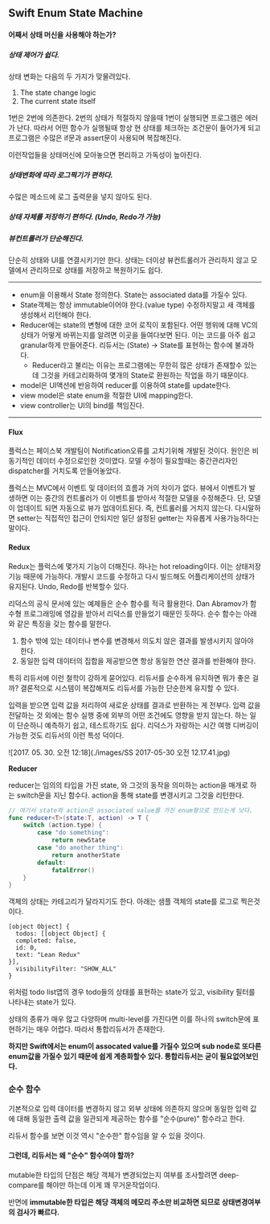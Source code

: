 ## Swift Enum State Machine



#### 어째서 상태 머신을 사용해야 하는가?

##### 상태 제어가 쉽다.

상태 변화는 다음의 두 가지가 맞물려있다.

1. The state change logic
2. The current state itself

1번은 2번에 의존한다. 2번의 상태가 적절하지 않을때 1번이 실행되면 프로그램은 에러가 난다. 따라서 어떤 함수가 실행될때 항상 현 상태를 체크하는 조건문이 들어가게 되고 프로그램은 수많은 if문과 assert문이 사용되며 복잡해진다.

이런작업들을 상태머신에 모아놓으면 편리하고 가독성이 높아진다.

##### 상태변화에 따라 로그찍기가 편하다. 

수많은 메소드에 로그 출력문을 넣지 않아도 된다.

##### 상태 자체를 저장하기 편하다. (Undo, Redo가 가능)

##### 뷰컨트롤러가 단순해진다. 

단순히 상태와 UI를 연결시키기만 한다. 상태는 더이상 뷰컨트롤러가 관리하지 않고 모델에서 관리하므로 상태를 저장하고 복원하기도 쉽다.





----



- enum을 이용해서 State 정의한다. State는 associated data를 가질수 있다.
- State객체는 항상 immutable이어야 한다.(value type) 수정하지말고 새 객체를 생성해서 리턴해야 한다.
- Reducer에는 state의 변형에 대한 코어 로직이 포함된다. 어떤 행위에 대해 VC의 상태가 어떻게 바뀌는지를 알려면 이곳을 들여다보면 된다. 이는 코드를 아주 쉽고 granular하게 만들어준다. 리듀서는 (State) → State를 표현하는 함수에 불과하다. 
  - Reducer라고 불리는 이유는 프로그램에는 무한히 많은 상태가 존재할수 있는데 그것을 카테고리화하여 몇개의 State로 환원하는 작업을 하기 때문이다.
- model은 UI액션에 반응하여 reducer를 이용하여 state를 update한다. 
- view model은 state enum을 적절한 UI에 mapping한다.
- view controller는 UI의 bind를 책임진다.

----

#### Flux

플럭스는 페이스북 개발팀이 Notification오류를 고치기위해 개발된 것이다. 원인은 비동기적인 데이터 수정으로인한 것이였다.  모델 수정이 필요할때는 중간관리자인 dispatcher를 거치도록 만들어놓았다.

플럭스는 MVC에서 이벤트 및 데이터의 흐름과 거의 차이가 없다. 뷰에서 이벤트가 발생하면 이는 중간의 컨트롤러가 이 이벤트를 받아서 적절한 모델을 수정해준다. 단, 모델이 업데이트 되면 자동으로 뷰가 업데이트된다. 즉, 컨트롤러를 거치지 않는다. 다시말하면 setter는 직접적인 접근이 안되지만 일단 설정된 getter는 자유롭게 사용가능하다는 말이다. 

#### Redux

Redux는 플럭스에 몇가지 기능이 더해진다. 하나는 hot reloading이다. 이는 상태저장기능 때문에 가능하다. 개발시 코드를 수정하고 다시 빌드해도 어플리케이션의 상태가 유지된다.  Undo, Redo를 반복할수 있다.

리덕스의 공식 문서에 있는 예제들은 순수 함수를 적극 활용한다. Dan Abramov가 함수형 프로그래밍에 영감을 받아서 리덕스를 만들었기 때문인 듯하다. 순수 함수는 아래와 같은 특징을 갖는 함수를 말한다.

1. 함수 밖에 있는 데이터나 변수를 변경해서 의도치 않은 결과를 발생시키지 않아야 한다.
2. 동일한 입력 데이터의 집합을 제공받으면 항상 동일한 연산 결과를 반환해야 한다.

특히 리듀서에 이런 철학이 강하게 묻어있다. 리듀서를 순수하게 유지하면 뭐가 좋은 걸까? 결론적으로 시스템이 복잡해져도 리듀서를 가능한 단순한게 유지할 수 있다.

입력을 받으면 입력 값을 처리하여 새로운 상태를 결과로 반환하는 게 전부다. 입력 값을 전달하는 것 외에는 함수 실행 중에 외부의 어떤 조건에도 영향을 받지 않는다. 하는 일이 단순하니 예측하기 쉽고, 테스트하기도 쉽다. 리덕스가 자랑하는 시간 여행 디버깅이 가능한 것도 리듀서의 이런 특성 덕이다.



![2017. 05. 30. 오전 12:18](./images/SS 2017-05-30 오전 12.17.41.jpg)

**Reducer**


reducer는 임의의 타입을 가진 state, 와 그것의 동작을 의미하는 action을 매개로 하는 switch문을 지닌 함수다. action을 통해 state를 변경시키고 그것을 리턴한다.
```swift
// 여기서 state와 action은 associated value를 가진 enum형으로 만드는게 낫다.
func reducer<T>(state:T, action) -> T {
	switch (action.type) {
		case "do something":
			return newState
		case "do another thing":
			return anotherState
		default:
			fatalError()
    }
}
```


객체의 상태는 카테고리가 달라지기도 한다. 아래는 샘플 객체의 state를 로그로 찍은것이다. 
```
[object Object] {
  todos: [[object Object] {
  completed: false,
  id: 0,
  text: "Lean Redux"
}],
  visibilityFilter: "SHOW_ALL"
}
```
위처럼 todo list앱의 경우 todo들의 상태를 표현하는 state가 있고, visibility 필터를 나타내는 state가 있다.

상태의 종류가 매우 많고 다양하며 multi-level를 가진다면 이를 하나의 switch문에 표현하기는 매우 어렵다.
따라서 통합리듀서가 존재한다.

**하지만 Swift에서는 enum이 assocated value를 가질수 있으며  sub node로 또다른 enum값을 가질수 있기 때문에 쉽게 계층화할수 있다. 통합리듀서는 굳이 필요없어보인다.**



### 순수 함수

기본적으로 입력 데이터를 변경하지 않고 외부 상태에 의존하지 않으며 동일한 입력 값에 대해 동일한 출력 값을 일관되게 제공하는 함수를 "순수(pure)" 함수라고 한다.

리듀서 함수를 보면 이것 역시 "순수한" 함수임을 알 수 있을 것이다.



#### 그런데, 리듀서는 왜 "순수" 함수여야 할까?

mutable한 타입의 단점은 해당 객체가 변경되었는지 여부를 조사할려면 deep-compare를 해야만 하는데 이게 꽤 무거운작업이다.

반면에 **immutable한 타입은 해당 객체의 메모리 주소만 비교하면 되므로 상태변경여부의 검사가 빠르다.**




